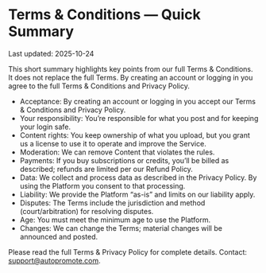 # Terms & Conditions — Quick Summary

Last updated: 2025-10-24

This short summary highlights key points from our full Terms & Conditions. It does not replace the full Terms. By creating an account or logging in you agree to the full Terms & Conditions and Privacy Policy.

- Acceptance: By creating an account or logging in you accept our Terms & Conditions and Privacy Policy.
- Your responsibility: You’re responsible for what you post and for keeping your login safe.
- Content rights: You keep ownership of what you upload, but you grant us a license to use it to operate and improve the Service.
- Moderation: We can remove Content that violates the rules.
- Payments: If you buy subscriptions or credits, you’ll be billed as described; refunds are limited per our Refund Policy.
- Data: We collect and process data as described in the Privacy Policy. By using the Platform you consent to that processing.
- Liability: We provide the Platform “as-is” and limits on our liability apply.
- Disputes: The Terms include the jurisdiction and method (court/arbitration) for resolving disputes.
- Age: You must meet the minimum age to use the Platform.
- Changes: We can change the Terms; material changes will be announced and posted.

Please read the full Terms & Privacy Policy for complete details. Contact: support@autopromote.com.
